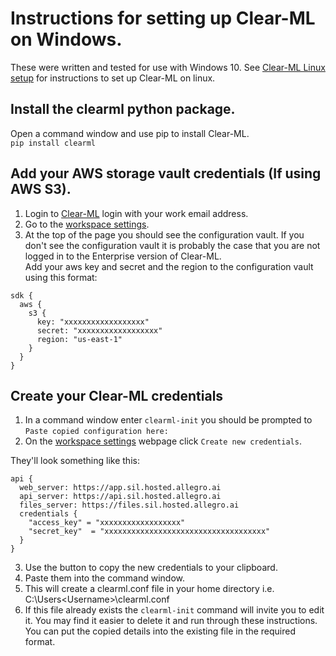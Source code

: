 # Instructions for setting up Clear-ML on Windows.

These were written and tested for use with Windows 10.
See [Clear-ML Linux setup](clear_ml_linux_setup.md) for instructions to set up Clear-ML on linux.

## Install the clearml python package.
Open a command window and use pip to install Clear-ML.  
`pip install clearml`

## Add your AWS storage vault credentials (If using AWS S3).
1. Login to [Clear-ML](https://app.sil.hosted.allegro.ai) login with your work email address.
2. Go to the [workspace settings](https://app.sil.hosted.allegro.ai/settings/workspace-configuration).
3. At the top of the page you should see the configuration vault. If you don't see the configuration vault it is probably the case that you are not logged in to the Enterprise version of Clear-ML.  
   Add your aws key and secret and the region to the configuration vault using this format:
```
sdk {
  aws {
    s3 {
      key: "xxxxxxxxxxxxxxxxxx"
      secret: "xxxxxxxxxxxxxxxxxx"
      region: "us-east-1"
    }
  }
}
```

## Create your Clear-ML credentials
1. In a command window enter `clearml-init` you should be prompted to `Paste copied configuration here:`
2. On the [workspace settings](https://app.sil.hosted.allegro.ai/settings/workspace-configuration) webpage click `Create new credentials`.

They'll look something like this:
```
api { 
  web_server: https://app.sil.hosted.allegro.ai
  api_server: https://api.sil.hosted.allegro.ai
  files_server: https://files.sil.hosted.allegro.ai
  credentials {
    "access_key" = "xxxxxxxxxxxxxxxxxx"
    "secret_key"  = "xxxxxxxxxxxxxxxxxxxxxxxxxxxxxxxxxxxx"
  }
}
```
3. Use the button to copy the new credentials to your clipboard. 
4. Paste them into the command window.
5. This will create a clearml.conf file in your home directory i.e.  C:\Users\<Username>\clearml.conf
6. If this file already exists the `clearml-init` command will invite you to edit it.  You may find it easier to delete it and run through these instructions.  
You can put the copied details into the existing file in the required format.
